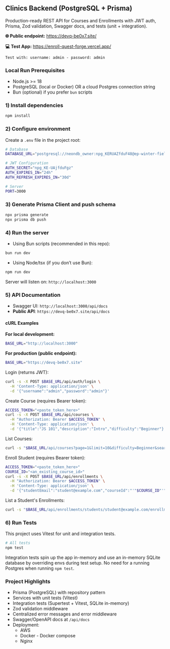 ## Clinics Backend (PostgreSQL + Prisma)

Production-ready REST API for Courses and Enrollments with JWT auth, Prisma, Zod validation, Swagger docs, and tests (unit + integration).


**🌐 Public endpoint:** https://devq-be0x7.site/

**💻 Test App:** https://enroll-quest-forge.vercel.app/

```Test with: username: admin - password: admin```



### Local Run Prerequisites

- Node.js >= 18
- PostgreSQL (local or Docker) OR a cloud Postgres connection string
- Bun (optional) if you prefer `bun` scripts

### 1) Install dependencies

```bash
npm install
```

### 2) Configure environment

Create a `.env` file in the project root:

```bash
# Database
DATABASE_URL="postgresql://neondb_owner:npg_KERUAZfduF48@ep-winter-field-a1xywx9o-pooler.ap-southeast-1.aws.neon.tech/neondb?sslmode=require&channel_binding=require"

# JWT Configuration
AUTH_SECRET="npg_KE-UAjfduFgz"
AUTH_EXPIRES_IN="24h"
AUTH_REFRESH_EXPIRES_IN="30d"

# Server
PORT=3000

```

### 3) Generate Prisma Client and push schema

```bash
npx prisma generate
npx prisma db push
```

### 4) Run the server

- Using Bun scripts (recommended in this repo):

```bash
bun run dev
```

- Using Node/tsx (if you don’t use Bun):

```bash
npm run dev
```

Server will listen on: `http://localhost:3000`

### 5) API Documentation

- Swagger UI: `http://localhost:3000/api/docs`
- **Public API**: `https://devq-be0x7.site/api/docs`

#### cURL Examples

**For local development:**

```bash
BASE_URL="http://localhost:3000"
```

**For production (public endpoint):**

```bash
BASE_URL="https://devq-be0x7.site"
```

Login (returns JWT):

```bash
curl -s -X POST $BASE_URL/api/auth/login \
  -H 'Content-Type: application/json' \
  -d '{"username":"admin","password":"admin"}'
```

Create Course (requires Bearer token):

```bash
ACCESS_TOKEN="<paste_token_here>"
curl -s -X POST $BASE_URL/api/courses \
  -H "Authorization: Bearer $ACCESS_TOKEN" \
  -H 'Content-Type: application/json' \
  -d '{"title":"JS 101","description":"Intro","difficulty":"Beginner"}'
```

List Courses:

```bash
curl -s "$BASE_URL/api/courses?page=1&limit=10&difficulty=Beginner&search=js"
```

Enroll Student (requires Bearer token):

```bash
ACCESS_TOKEN="<paste_token_here>"
COURSE_ID="<an_existing_course_id>"
curl -s -X POST $BASE_URL/api/enrollments \
  -H "Authorization: Bearer $ACCESS_TOKEN" \
  -H 'Content-Type: application/json' \
  -d '{"studentEmail":"student@example.com","courseId":"'"$COURSE_ID"'"}'
```

List a Student's Enrollments:

```bash
curl -s "$BASE_URL/api/enrollments/students/student@example.com/enrollments"
```

### 6) Run Tests

This project uses Vitest for unit and integration tests.

```bash
# All tests
npm test
```

Integration tests spin up the app in-memory and use an in-memory SQLite database by overriding envs during test setup. No need for a running Postgres when running `npm test`.

### Project Highlights

- Prisma (PostgreSQL) with repository pattern
- Services with unit tests (Vitest)
- Integration tests (Supertest + Vitest, SQLite in-memory)
- Zod validation middleware
- Centralized error messages and error middleware
- Swagger/OpenAPI docs at `/api/docs`
- Deployment: 
  - AWS
  - Docker - Docker compose
  - Nginx
